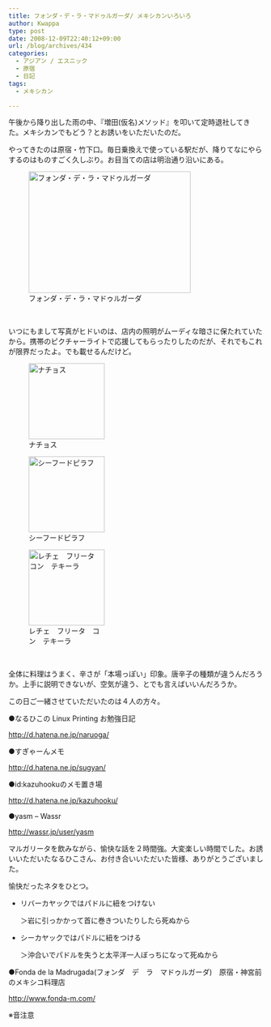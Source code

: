 ```yaml
---
title: フォンダ・デ・ラ・マドゥルガーダ/ メキシカンいろいろ
author: Kwappa
type: post
date: 2008-12-09T22:40:12+09:00
url: /blog/archives/434
categories:
  - アジアン / エスニック
  - 原宿
  - 日記
tags:
  - メキシカン

---
```

午後から降り出した雨の中、『増田(仮名)メソッド』を叩いて定時退社してきた。メキシカンでもどう？とお誘いをいただいたのだ。
  
やってきたのは原宿・竹下口。毎日乗換えで使っている駅だが、降りてなにやらするのはものすごく久しぶり。お目当ての店は明治通り沿いにある。
  
<figure id="attachment_435" aria-describedby="caption-attachment-435" style="width: 320px" class="wp-caption aligncenter"><img src="/blog/images/2008/12/08-12-09_22-40.jpg" alt="フォンダ・デ・ラ・マドゥルガーダ" title="フォンダ・デ・ラ・マドゥルガーダ" width="320" height="240" class="size-medium wp-image-435" /><figcaption id="caption-attachment-435" class="wp-caption-text">フォンダ・デ・ラ・マドゥルガーダ</figcaption></figure><br style="clear:both" /><!--more-->


  
いつにもまして写真がヒドいのは、店内の照明がムーディな暗さに保たれていたから。携帯のピクチャーライトで応援してもらったりしたのだが、それでもこれが限界だったよ。でも載せるんだけど。
  
<figure id="attachment_436" aria-describedby="caption-attachment-436" style="width: 150px" class="wp-caption alignleft"><img src="/blog/images/2008/12/08-12-09_20-35.jpg" alt="ナチョス" title="ナチョス" width="150" height="150" class="size-thumbnail wp-image-436" /><figcaption id="caption-attachment-436" class="wp-caption-text">ナチョス</figcaption></figure><figure id="attachment_437" aria-describedby="caption-attachment-437" style="width: 150px" class="wp-caption alignleft"><img src="/blog/images/2008/12/08-12-09_21-28.jpg" alt="シーフードピラフ" title="シーフードピラフ" width="150" height="150" class="size-thumbnail wp-image-437" /><figcaption id="caption-attachment-437" class="wp-caption-text">シーフードピラフ</figcaption></figure><figure id="attachment_438" aria-describedby="caption-attachment-438" style="width: 150px" class="wp-caption alignleft"><img src="/blog/images/2008/12/08-12-09_22-12.jpg" alt="レチェ　フリータ　コン　テキーラ" title="レチェ　フリータ　コン　テキーラ" width="150" height="150" class="size-thumbnail wp-image-438" /><figcaption id="caption-attachment-438" class="wp-caption-text">レチェ　フリータ　コン　テキーラ</figcaption></figure>
  
<br style="clear:both" />
  
全体に料理はうまく、辛さが「本場っぽい」印象。唐辛子の種類が違うんだろうか。上手に説明できないが、空気が違う、とでも言えばいいんだろうか。
  
この日ご一緒させていただいたのは４人の方々。
  
●なるひこの Linux Printing お勉強日記
  
http://d.hatena.ne.jp/naruoga/
  
●すぎゃーんメモ
  
http://d.hatena.ne.jp/sugyan/
  
●id:kazuhookuのメモ置き場
  
http://d.hatena.ne.jp/kazuhooku/
  
●yasm &#8211; Wassr
  
http://wassr.jp/user/yasm
  
マルガリータを飲みながら、愉快な話を２時間強。大変楽しい時間でした。お誘いいただいたなるひこさん、お付き合いいただいた皆様、ありがとうございました。
  
愉快だったネタをひとつ。

  * リバーカヤックではパドルに紐をつけない
		  
    ＞岩に引っかかって首に巻きついたりしたら死ぬから
  * シーカヤックではパドルに紐をつける
		  
    ＞沖合いでパドルを失うと太平洋一人ぼっちになって死ぬから

●Fonda de la Madrugada(フォンダ　デ　ラ　マドゥルガーダ)　原宿・神宮前のメキシコ料理店
  
http://www.fonda-m.com/
  
※音注意
